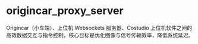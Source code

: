 # origincar_proxy_server
Origincar（小车端）、上位机 Websockets 服务器、Costudio 上位机软件之间的高效数据交互与指令控制，核心目标是优化图像与信号传输效率，降低系统延迟。
